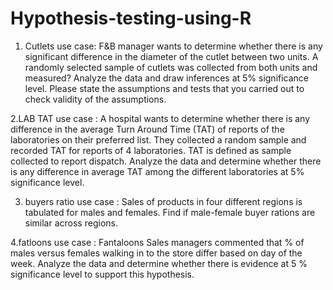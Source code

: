 # Hypothesis-testing-using-R
 1. Cutlets use case:
 F&B manager wants to determine whether there is any significant difference in the diameter of the cutlet between two units. A randomly selected sample of cutlets was collected from both units and measured? Analyze the data and draw inferences at 5% significance level. Please state the assumptions and tests that you carried out to check validity of the assumptions.

2.LAB TAT use case :
   A hospital wants to determine whether there is any difference in the average Turn Around Time (TAT) of reports of the laboratories on their preferred list. They collected a random sample and recorded TAT for reports of 4 laboratories. TAT is defined as sample collected to report dispatch.
    Analyze the data and determine whether there is any difference in average TAT among the different laboratories at 5% significance level.

3. buyers ratio use case :
 Sales of products in four different regions is tabulated for males and females. Find if male-female buyer rations are similar across regions.

4.fatloons use case :
 Fantaloons Sales managers commented that % of males versus females walking in to the store differ based on day of the week. Analyze the data and determine whether there is evidence at 5 % significance level to support this hypothesis.
